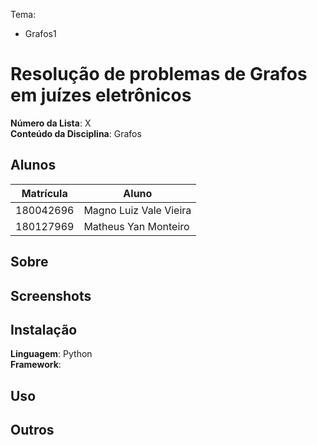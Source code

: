 
Tema:
 - Grafos1

# Resolução de problemas de Grafos em juízes eletrônicos

**Número da Lista**: X<br>
**Conteúdo da Disciplina**: Grafos<br>

## Alunos
|Matrícula | Aluno |
| -- | -- |
| 180042696  | Magno Luiz Vale Vieira |
| 180127969  | Matheus Yan Monteiro |


## Sobre 


## Screenshots


## Instalação 
**Linguagem**: Python<br>
**Framework**: <br>


## Uso 


## Outros 




